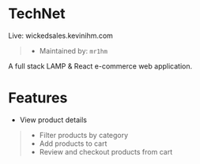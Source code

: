 TechNet
======

Live: wickedsales.kevinihm.com

> - Maintained by: `mr1hm`

A full stack LAMP & React e-commerce web application.

# Features

- View product details
> - Filter products by category
> - Add products to cart
> - Review and checkout products from cart
